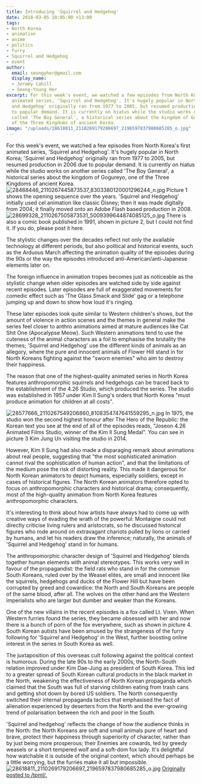 ```yaml
---
title: Introducing 'Squirrel and Hedgehog'
date: 2018-03-05 10:05:00 +13:00
tags:
- North Korea
- animation
- anime
- politics
- furry
- Squirrel and Hedgehog
- event
author:
  email: seongyher@gmail.com
  display_name:
  - Jeremy Cahill
  - Seong-Young Her
excerpt: For this week's event, we watched a few episodes from North Korea's first
  animated series, 'Squirrel and Hedgehog'. It's hugely popular in North Korea; 'Squirrel
  and Hedgehog' originally ran from 1977 to 2005, but resumed production in 2006 due
  to popular demand. It is currently on hiatus while the studio works on another series
  called 'The Boy General', a historical series about the kingdom of Gogureyo, one
  of the Three Kingdoms of ancient Korea.
image: "/uploads/28618811_2110269179206697_2196597837980685285_o.jpg"
---
```


For this week's event, we watched a few episodes from North Korea's first animated series, 'Squirrel and Hedgehog'. It's hugely popular in North Korea; 'Squirrel and Hedgehog' originally ran from 1977 to 2005, but resumed production in 2006 due to popular demand. It is currently on hiatus while the studio works on another series called 'The Boy General', a historical series about the kingdom of Gogureyo, one of the Three Kingdoms of ancient Korea.
![28468446_2110267445873537_8303380120001296244_n.jpg](/uploads/28468446_2110267445873537_8303380120001296244_n.jpg)
Picture 1 shows the opening sequence over the years. 'Squirrel and Hedgehog' initially used cel animation like classic Disney; then it was made digitally from 2004; it finally moved onto an Adobe Flash based production in 2008. 
![28699328_2110267505873531_5009399644874085125_o.jpg](/uploads/28699328_2110267505873531_5009399644874085125_o.jpg)
There is also a comic book published in 1991, shown in picture 2, but I could not find it. If you do, please post it here.

The stylistic changes over the decades reflect not only the available technology at different periods, but also political and historical events, such as the Arduous March affecting the animation quality of the episodes during the 90s or the way the episodes introduced anti-American/anti-Japanese elements later on.

The foreign influence in animation tropes becomes just as noticeable as the stylistic change when older episodes are watched side by side against recent episodes. Later episodes are full of exaggerated movements for comedic effect such as 'The Glass Smack and Slide' gag or a telephone jumping up and down to show how loud it's ringing.

These later episodes look quite similar to Western children's shows, but the amount of violence in action scenes and the themes in general make the series feel closer to anthro animations aimed at mature audiences like Cat Shit One (Apocalypse Meow). Such Western animations tend to use the cuteness of the animal characters as a foil to emphasise the brutality the themes; 'Squirrel and Hedgehog' use the different kinds of animals as an allegory, where the pure and innocent animals of Flower Hill stand in for North Koreans fighting against the "sworn enemies" who aim to destroy their happiness.

The reason that one of the highest-quality animated series in North Korea features anthropomorphic squirrels and hedgehogs can be traced back to the establishment of the 4.26 Studio, which produced the series. The studio was established in 1957 under Kim Il Sung's orders that North Korea "must produce animation for children at all costs".

![28577666_2110267549206860_8108354747641559295_n.jpg](/uploads/28577666_2110267549206860_8108354747641559295_n.jpg)
In 1975, the studio won the second highest honour after The Hero of the Republic: the Korean text you see at the end of all of the episodes reads, "Joseon 4.26 Animated Films Studio, winner of the Kim Il Sung Medal". You can see in picture 3 Kim Jung Un visiting the studio in 2014.

However, Kim Il Sung had also made a disparaging remark about animations about real people, suggesting that "the most sophisticated animation cannot rival the sophistication of human action", and that the limitations of the medium pose the risk of distorting reality. This made it dangerous for North Korean animators to depict humans, especially soldiers, except in cases of historical figures. The North Korean animators therefore opted to focus on anthropomorphic characters and historical drama; consequently, most of the high-quality animation from North Korea features anthropomorphic characters.

It's interesting to think about how artists have always had to come up with creative ways of evading the wrath of the powerful: Montaigne could not directly criticise living rulers and aristocrats, so he discussed historical figures who rode around on extravagant chariots pulled by lions or carried by humans, and let his readers draw the inference; naturally, the animals of 'Squirrel and Hedgehog' stand in for humans.

The anthropomorphic character design of 'Squirrel and Hedgehog' blends together human elements with animal stereotypes. This works very well in favour of the propagandist: the field rats who stand in for the common South Koreans, ruled over by the Weasel elites, are small and innocent like the squirrels, hedgehogs and ducks of the Flower Hill but have been corrupted by greed and cowardice: the North and South Koreans are people of the same blood, after all. The wolves on the other hand are the Western imperialists who are larger but dumber and weaker than the Koreans.

One of the new villains in the recent episodes is a fox called Lt. Vixen. When Western furries found the series, they became obsessed with her and now there is a bunch of porn of the fox everywhere, such as shown in picture 4. South Korean autists have been amused by the strangeness of the furry following for 'Squirrel and Hedgehog' in the West, further boosting online interest in the series in South Korea as well.

The juxtaposition of this overseas cult following against the political context is humorous. During the late 90s to the early 2000s, the North-South relation improved under Kim Dae-Jung as president of South Korea. This led to a greater spread of South Korean cultural products in the black market in the North, weakening the effectiveness of North Korean propaganda which claimed that the South was full of starving children eating from trash cans and getting shot down by bored US soldiers. The North consequently switched their internal propaganda tactics that emphasised the fact of alienation experienced by deserters from the North and the ever-growing trend of polarisation between the rich and poor in the South.

'Squirrel and hedgehog' reflects the change of how the audience thinks in the North: the North Koreans are soft and small animals pure of heart and brave, protect their happiness through superiority of character, rather than by just being more prosperous; their Enemies are cowards, led by greedy weasels or a short tempered wolf and a soft-dom fox lady. It's delightful how watchable it is outside of the original context, which should perhaps be a little worrying, but the furries make it all but impossible.
![28618811_2110269179206697_2196597837980685285_o.jpg](/uploads/28618811_2110269179206697_2196597837980685285_o.jpg)
[Originally posted to /tpml/.](https://www.facebook.com/groups/tpmlib/permalink/436087473489368/)